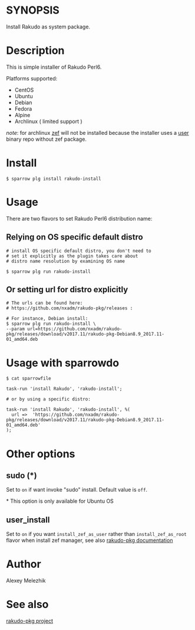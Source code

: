 # SYNOPSIS

Install Rakudo as system package.

# Description

This is simple installer of Rakudo Perl6.

Platforms supported:

* CentOS
* Ubuntu
* Debian
* Fedora
* Alpine
* Archlinux ( limited support )

*note*: for archlinux [zef](https://github.com/ugexe/zef) will not be installed because the installer uses a [user](https://spider-mario.quantic-telecom.net/archlinux/rakudo) binary repo without zef package.

# Install

    $ sparrow plg install rakudo-install

# Usage

There are two flavors to set Rakudo Perl6 distribution name:

## Relying on OS specific default distro

    # install OS specific default distro, you don't need to
    # set it explicitly as the plugin takes care about 
    # distro name resolution by examining OS name

    $ sparrow plg run rakudo-install

## Or setting url for distro explicitly

    # The urls can be found here:
    # https://github.com/nxadm/rakudo-pkg/releases :

    # For instance, Debian install:
    $ sparrow plg run rakudo-install \
    --param url=https://github.com/nxadm/rakudo-pkg/releases/download/v2017.11/rakudo-pkg-Debian8.9_2017.11-01_amd64.deb


# Usage with sparrowdo

    $ cat sparrowfile

    task-run 'install Rakudo', 'rakudo-install';

    # or by using a specific distro:

    task-run 'install Rakudo', 'rakudo-install', %(
      url =>  'https://github.com/nxadm/rakudo-pkg/releases/download/v2017.11/rakudo-pkg-Debian8.9_2017.11-01_amd64.deb'
    );

# Other options

## sudo (\*)

Set to `on` if want invoke "sudo" install. Default value is `off`.

\* This option is only available for Ubuntu OS

## user_install

Set to `on` if you want `install_zef_as_user` rather than `install_zef_as_root` flavor when install zef manager,
see also [rakudo-pkg documentation](https://github.com/nxadm/rakudo-pkg/releases)

# Author

Alexey Melezhik

# See also

[rakudo-pkg project](https://github.com/nxadm/rakudo-pkg/releases)



